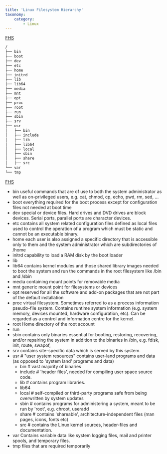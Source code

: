 ```yaml
---
title: 'Linux Filesystem Hierarchy'
taxonomy:
    category:
        - Linux
---
```


[FHS](https://www.tldp.org/LDP/Linux-Filesystem-Hierarchy/html/)
```bash
/
├── bin
├── boot
├── dev
├── etc
├── home
├── initrd
├── lib
├── lib64
├── media
├── mnt
├── opt
├── proc
├── root
├── run
├── sbin
├── srv 
├── usr 
│   ├── bin 
│   ├── include 
│   ├── lib 
│   ├── lib64
│   ├── local 
│   ├── sbin 
│   ├── share 
│   ├── src 
└── var 
└── tmp 
```

[FHS](https://www.tldp.org/LDP/Linux-Filesystem-Hierarchy/html/)
- bin
useful commands that are of use to both the system administrator as well as on-privileged users, e.g. cat, chmod, cp, echo, pwd, rm, sed, ...
- boot
everything required for the boot process except for configuration files not needed at boot time
- dev
special or device files. Hard drives and DVD drives are block devices. Serial ports, parallel ports are character devices.
- etc
contains all system related configuration files defined as local files used to control the operation of a program which must be static and cannot be an executable binary.
- home
each user is also assigned a specific directory that is accessible only to them and the system administrator which are subdirectories of /home
- initrd
capability to load a RAM disk by the boot loader
- lib
- lib64
contains kernel modules and those shared library images needed to boot the system and run the commands in the root filesystem like /bin and /sbin
- media
containing mount points for removable media
- mnt
generic mount point for filesystems or devices
- opt
reserved for all the software and add-on packages that are not part of the default installation
- proc
virtual filesystem. Sometimes referred to as a process information pseudo-file system. Contains runtime system information (e.g. system memory, devices mounted, hardware configuration, etc). Can be regarded as a control and information centre for the kernel. 
- root
Home directory of the root account
- run
- sbin
contains only binaries essential for booting, restoring, recovering, and/or repairing the system in addition to the binaries in /bin, e.g. fdisk, init, route, swapof, 
- srv
contains site-specific data which is served by this system.
- usr # "user system resources"
contains user-land programs and data (as opposed to 'system land' programs and data)
    - bin # vast majority of binaries
    - include # 'header files', needed for compiling user space source code.
    - lib # contains program libraries.
    - lib64
    - local # self-compiled or third-party programs safe from being overwritten by system updates
    - sbin # contains programs for administering a system, meant to be run by 'root', e.g. chroot, useradd
    - share # contains 'shareable', architecture-independent files (man pages, icons, fonts etc)
    - src # contains the Linux kernel sources, header-files and documentation.
- var
Contains variable data like system logging files, mail and printer spools, and temporary files.
- tmp 
files that are required temporarily